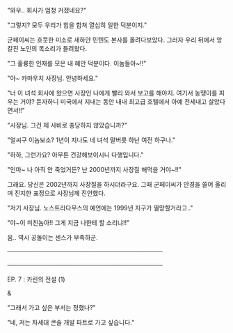 "와우.. 회사가 엄청 커졌네요?"

"그렇지? 모두 우리가 힘을 합쳐 열심히 일한 덕분이지."

군페이씨는 흐뭇한 미소로 새하얀 민텐도 본사를 올려다보았다. 그러자 우리 뒤에서 앙칼진 노인의 목소리가 들려왔다.

"그 훌륭한 인재를 모은 내 혜안 덕분이다. 이놈들아~!!"

"아~ 카마우치 사장님. 안녕하세요."

"너 이 녀석 회사에 왔으면 사장인 나에게 빨리 와서 보고를 해야지. 여기서 농땡이를 피우는 거야? 듣자하니 미국에서 지내는 동안 내내 최고급 호텔에서 아예 전세내고 살았다면서!!"

"사장님. 그건 제 사비로 충당하지 않았습니까?"

"얼씨구 이놈보소? 1년이 지나도 네 녀석 말버릇 하난 여전 하구나."

"하하, 그런가요? 아무튼 건강해보이시니 다행입니다."

"인마~ 나 아직 안 죽었거든? 난 2000년까지 사장질 해먹을 거야~!!"

그래요. 당신은 2002년까지 사장질을 하시더라구요. 그때 군페이씨가 안경을 쓸어 올리며 진지한 표정으로 사장님께 진언했다.

"저기 사장님. 노스트라다무스의 예언에는 1999년 지구가 멸망할거라고.."

"야~이 미친놈아!! 그게 지금 나한테 할 소리냐!!"

음.. 역시 공돌이는 센스가 부족하군.

────────────────────────────────────

────────────────────────────────────

EP. 7 : 카린의 전설 (1)

&

"그래서 가고 싶은 부서는 정했나?"

"네, 저는 차세대 콘솔 개발 파트로 가고 싶습니다."